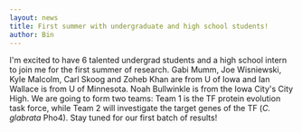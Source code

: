 ```yaml
---
layout: news
title: First summer with undergraduate and high school students!
author: Bin
---
```


I'm excited to have 6 talented undergrad students and a high school intern to join me for the first summer of research. Gabi Mumm, Joe Wisniewski, Kyle Malcolm, Carl Skoog and Zoheb Khan are from U of Iowa and Ian Wallace is from U of Minnesota. Noah Bullwinkle is from the Iowa City's City High. We are going to form two teams: Team 1 is the TF protein evolution task force, while Team 2 will investigate the target genes of the TF (_C. glabrata_ Pho4). Stay tuned for our first batch of results!
